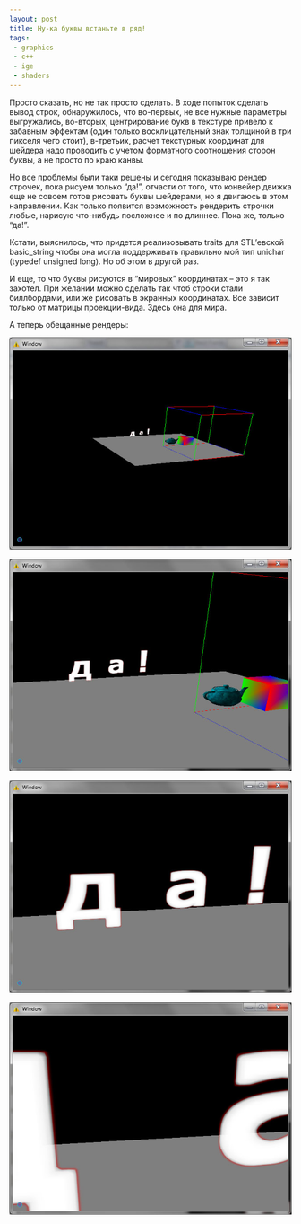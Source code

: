 ```yaml
---
layout: post
title: Ну-ка буквы встаньте в ряд!
tags:
 - graphics
 - c++
 - ige
 - shaders
---
```


Просто сказать, но не так просто сделать. В ходе попыток сделать вывод строк, обнаружилось, что во-первых, не все нужные параметры выгружались, во-вторых, центрирование букв в текстуре привело к забавным эффектам (один только восклицательный знак толщиной в три пикселя чего стоит), в-третьих, расчет текстурных координат для шейдера надо проводить с учетом форматного соотношения сторон буквы, а не просто по краю канвы.

Но все проблемы были таки решены и сегодня показываю рендер строчек, пока рисуем только “да!”, отчасти от того, что конвейер движка еще не совсем готов рисовать буквы шейдерами, но я двигаюсь в этом направлении. Как только появится возможность рендерить строчки любые, нарисую что-нибудь посложнее и по длиннее. Пока же, только “да!”.

Кстати, выяснилось, что придется реализовывать traits для STL’евской basic_string чтобы она могла поддерживать правильно мой тип unichar (typedef unsigned long). Но об этом в другой раз.

И еще, то что буквы рисуются в “мировых” координатах – это я так захотел. При желании можно сделать так чтоб строки стали биллбордами, или же рисовать в экранных координатах. Все зависит только от матрицы проекции-вида. Здесь она для мира.

А теперь обещанные рендеры:

![str_0](/media/images/str_0.jpg)

![str_1](/media/images/str_1.jpg)

![str_2](/media/images/str_2.jpg)

![str_3](/media/images/str_3.jpg)
